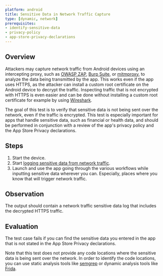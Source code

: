 ```yaml
---
platform: android
title: Sensitive Data in Network Traffic Capture
type: [dynamic, network]
prerequisites:
- identify-sensitive-data
- privacy-policy
- app-store-privacy-declarations
---
```


## Overview

Attackers may capture network traffic from Android devices using an intercepting proxy, such as [OWASP ZAP](/MASTG/tools/network/MASTG-TOOL-0079), [Burp Suite](/MASTG/tools/network/MASTG-TOOL-0077), or [mitmproxy](/MASTG/tools/network/MASTG-TOOL-0097), to analyze the data being transmitted by the app. This works even if the app uses HTTPS, as the attacker can install a custom root certificate on the Android device to decrypt the traffic. Inspecting traffic that is not encrypted with HTTPS is even easier and can be done without installing a custom root certificate for example by using [Wireshark](/MASTG/tools/network/MASTG-TOOL-0081).

The goal of this test is to verify that sensitive data is not being sent over the network, even if the traffic is encrypted. This test is especially important for apps that handle sensitive data, such as financial or health data, and should be performed in conjunction with a review of the app's privacy policy and the App Store Privacy declarations.

## Steps

1. Start the device.
2. Start [logging sensitive data from network traffic](/MASTG/techniques/android/MASTG-TECH-0100).
3. Launch and use the app going through the various workflows while inputting sensitive data wherever you can. Especially, places where you know that will trigger network traffic.

## Observation

The output should contain a network traffic sensitive data log that includes the decrypted HTTPS traffic.

## Evaluation

The test case fails if you can find the sensitive data you entered in the app that is not stated in the App Store Privacy declarations.

Note that this test does not provide any code locations where the sensitive data is being sent over the network. In order to identify the code locations, you can use static analysis tools like [semgrep](https://semgrep.dev/) or dynamic analysis tools like [Frida](/MASTG/tools/generic/MASTG-TOOL-0031).
